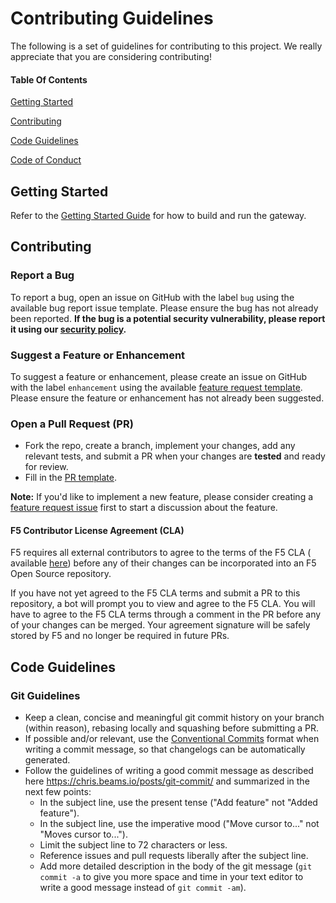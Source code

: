 # Contributing Guidelines

The following is a set of guidelines for contributing to this project. We really appreciate that you are considering
contributing!

#### Table Of Contents

[Getting Started](#getting-started)

[Contributing](#contributing)

[Code Guidelines](#code-guidelines)

[Code of Conduct](/CODE_OF_CONDUCT.md)

## Getting Started

Refer to the [Getting Started Guide](docs/getting_started.md) for how to build
and run the gateway.

## Contributing

### Report a Bug

To report a bug, open an issue on GitHub with the label `bug` using the available bug report issue template. Please
ensure the bug has not already been reported. **If the bug is a potential security vulnerability, please report it using
our [security policy](/SECURITY.md).**

### Suggest a Feature or Enhancement

To suggest a feature or enhancement, please create an issue on GitHub with the label `enhancement` using the
available [feature request template](/.github/feature_request_template.md). Please ensure the feature or enhancement has
not already been suggested.

### Open a Pull Request (PR)

- Fork the repo, create a branch, implement your changes, add any relevant tests, and submit a PR when your changes are
  **tested** and ready for review.
- Fill in the [PR template](/.github/pull_request_template.md).

**Note:** If you'd like to implement a new feature, please consider creating
a [feature request issue](/.github/feature_request_template.md) first to start a discussion about the feature.

#### F5 Contributor License Agreement (CLA)

F5 requires all external contributors to agree to the terms of the F5 CLA (
available [here](https://github.com/f5/.github/blob/main/CLA/cla-markdown.md)) before any of their changes can be
incorporated into an F5 Open Source repository.

If you have not yet agreed to the F5 CLA terms and submit a PR to this repository, a bot will prompt you to view and
agree to the F5 CLA. You will have to agree to the F5 CLA terms through a comment in the PR before any of your changes
can be merged. Your agreement signature will be safely stored by F5 and no longer be required in future PRs.

## Code Guidelines

<!-- ### Go/Python/Bash/etc... Guidelines (OPTIONAL) -->

### Git Guidelines

- Keep a clean, concise and meaningful git commit history on your branch (within reason), rebasing locally and squashing
  before submitting a PR.
- If possible and/or relevant, use the [Conventional Commits](https://www.conventionalcommits.org/en/v1.0.0/) format
  when writing a commit message, so that changelogs can be automatically generated.
- Follow the guidelines of writing a good commit message as described here <https://chris.beams.io/posts/git-commit/>
  and summarized in the next few points:
    - In the subject line, use the present tense ("Add feature" not "Added feature").
    - In the subject line, use the imperative mood ("Move cursor to..." not "Moves cursor to...").
    - Limit the subject line to 72 characters or less.
    - Reference issues and pull requests liberally after the subject line.
    - Add more detailed description in the body of the git message (`git commit -a` to give you more space and time in
      your text editor to write a good message instead of `git commit -am`).
